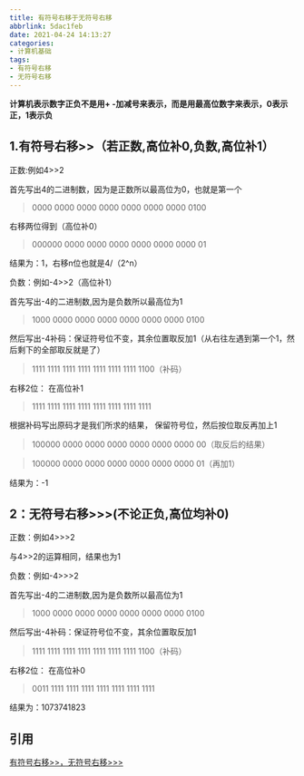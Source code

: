 ```yaml
---
title: 有符号右移于无符号右移
abbrlink: 5dac1feb
date: 2021-04-24 14:13:27
categories:
- 计算机基础
tags:
- 有符号右移
- 无符号右移
---
```

**计算机表示数字正负不是用+ -加减号来表示，而是用最高位数字来表示，0表示正，1表示负**

## 1.有符号右移>>（若正数,高位补0,负数,高位补1）

正数:例如4>>2

首先写出4的二进制数，因为是正数所以最高位为0，也就是第一个

> 0000 0000 0000 0000 0000 0000 0000 0100

右移两位得到（高位补0）

>  000000 0000 0000 0000 0000 0000 0000 01

结果为：1，右移n位也就是4/（2^n）

<!-- more -->

负数：例如-4>>2（高位补1）

首先写出-4的二进制数,因为是负数所以最高位为1

> 1000 0000 0000 0000 0000 0000 0000 0100

然后写出-4补码：保证符号位不变，其余位置取反加1（从右往左遇到第一个1，然后剩下的全部取反就是了）

> 1111 1111 1111 1111 1111 1111 1111 1100（补码）

右移2位： 在高位补1

> 1111 1111 1111 1111 1111 1111 1111 1111

根据补码写出原码才是我们所求的结果， 保留符号位，然后按位取反再加上1

> 100000 0000 0000 0000 0000 0000 0000 00（取反后的结果）

> 100000 0000 0000 0000 0000 0000 0000 01（再加1）

结果为：-1

## 2：无符号右移>>>(不论正负,高位均补0)

正数：例如4>>>2

与4>>2的运算相同，结果也为1



负数：例如-4>>>2 

首先写出-4的二进制数,因为是负数所以最高位为1

> 1000 0000 0000 0000 0000 0000 0000 0100

然后写出-4补码：保证符号位不变，其余位置取反加1

>  1111 1111 1111 1111 1111 1111 1111 1100（补码）

右移2位： 在高位补0

>  0011 1111 1111 1111 1111 1111 1111 1111

结果为：1073741823

 ## 引用

[有符号右移>>，无符号右移>>>](https://blog.csdn.net/bushqiang/article/details/79394211)